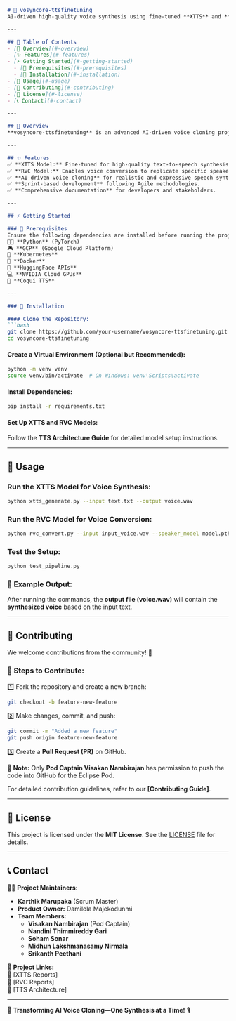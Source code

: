 ```markdown
# 🚀 vosyncore-ttsfinetuning  
AI-driven high-quality voice synthesis using fine-tuned **XTTS** and **RVC** models. 🎙️🔊  

---  

## 📌 Table of Contents  
- [🎯 Overview](#-overview)  
- [✨ Features](#-features)  
- [⚡ Getting Started](#-getting-started)  
  - [🔹 Prerequisites](#-prerequisites)  
  - [🔹 Installation](#-installation)  
- [🔧 Usage](#-usage)  
- [🤝 Contributing](#-contributing)  
- [📜 License](#-license)  
- [📞 Contact](#-contact)  

---  

## 🎯 Overview  
**vosyncore-ttsfinetuning** is an advanced AI-driven voice cloning project that fine-tunes the **XTTS model** for high-quality **text-to-speech (TTS)** synthesis and trains the **Retrieval-based Voice Conversion (RVC) model** to generate **natural, expressive, and customizable voices**.  

---  

## ✨ Features  
✅ **XTTS Model:** Fine-tuned for high-quality text-to-speech synthesis.  
✅ **RVC Model:** Enables voice conversion to replicate specific speaker characteristics.  
✅ **AI-driven voice cloning** for realistic and expressive speech synthesis.  
✅ **Sprint-based development** following Agile methodologies.  
✅ **Comprehensive documentation** for developers and stakeholders.  

---  

## ⚡ Getting Started  

### 🔹 Prerequisites  
Ensure the following dependencies are installed before running the project:  
🐍🔥 **Python** (PyTorch)  
🎮 **GCP** (Google Cloud Platform)  
🤖 **Kubernetes**  
🎼 **Docker**  
🔗 **HuggingFace APIs**  
💻 **NVIDIA Cloud GPUs**  
🎤 **Coqui TTS**  

---  

### 🔹 Installation  

#### Clone the Repository:  
```bash
git clone https://github.com/your-username/vosyncore-ttsfinetuning.git  
cd vosyncore-ttsfinetuning  
```  

#### Create a Virtual Environment (Optional but Recommended):  
```bash
python -m venv venv  
source venv/bin/activate  # On Windows: venv\Scripts\activate  
```  

#### Install Dependencies:  
```bash
pip install -r requirements.txt  
```  

#### Set Up XTTS and RVC Models:  
Follow the **TTS Architecture Guide** for detailed model setup instructions.  

---  

## 🔧 Usage  

### Run the XTTS Model for Voice Synthesis:  
```bash
python xtts_generate.py --input text.txt --output voice.wav  
```  

### Run the RVC Model for Voice Conversion:  
```bash
python rvc_convert.py --input input_voice.wav --speaker_model model.pth --output cloned_voice.wav  
```  

### Test the Setup:  
```bash
python test_pipeline.py  
```  

### 🎯 Example Output:  
After running the commands, the **output file (voice.wav)** will contain the **synthesized voice** based on the input text.  

---  

## 🤝 Contributing  
We welcome contributions from the community! 🚀  

### 🔹 Steps to Contribute:  
1️⃣ Fork the repository and create a new branch:  
```bash
git checkout -b feature-new-feature  
```  
2️⃣ Make changes, commit, and push:  
```bash
git commit -m "Added a new feature"  
git push origin feature-new-feature  
```  
3️⃣ Create a **Pull Request (PR)** on GitHub.  

📌 **Note:** Only **Pod Captain Visakan Nambirajan** has permission to push the code into GitHub for the Eclipse Pod.  

For detailed contribution guidelines, refer to our **[Contributing Guide]**.  

---  

## 📜 License  
This project is licensed under the **MIT License**. See the [LICENSE](LICENSE) file for details.  

---  

## 📞 Contact  

👨‍💻 **Project Maintainers:**  
- **Karthik Marupaka** (Scrum Master)  
- **Product Owner:** Damilola Majekodunmi  
- **Team Members:**  
  - **Visakan Nambirajan** (Pod Captain)  
  - **Nandini Thimmireddy Gari**  
  - **Soham Sonar**  
  - **Midhun Lakshmanasamy Nirmala**  
  - **Srikanth Peethani**  

📌 **Project Links:**  
🔗 [XTTS Reports]  
🔗 [RVC Reports]  
🔗 [TTS Architecture]  

---  

🚀 **Transforming AI Voice Cloning—One Synthesis at a Time!** 🎙️  
```
